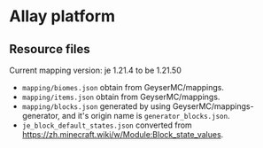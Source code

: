 # Allay platform

## Resource files

Current mapping version: je 1.21.4 to be 1.21.50

- `mapping/biomes.json` obtain from GeyserMC/mappings.
- `mapping/items.json` obtain from GeyserMC/mappings.
- `mapping/blocks.json` generated by using GeyserMC/mappings-generator, and it's origin name is `generator_blocks.json`.
- `je_block_default_states.json` converted from https://zh.minecraft.wiki/w/Module:Block_state_values.
